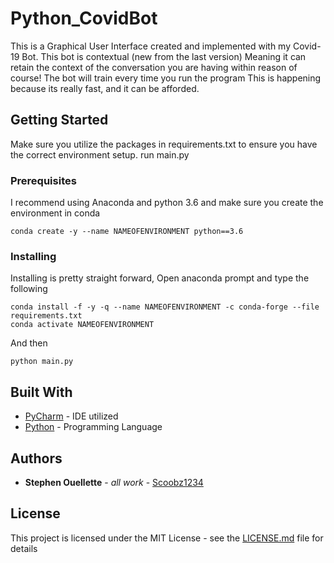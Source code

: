 # Python_CovidBot

This is a Graphical User Interface created and implemented with my
Covid-19 Bot. This bot is contextual (new from the last version)
Meaning it can retain the context of the conversation you are having
within reason of course! The bot will train every time you run the program
This is happening because its really fast, and it can be afforded.

## Getting Started

Make sure you utilize the packages in requirements.txt to ensure you have the correct environment setup.
run main.py

### Prerequisites

I recommend using Anaconda and python 3.6 and make sure you create the environment in conda

```
conda create -y --name NAMEOFENVIRONMENT python==3.6
```

### Installing

Installing is pretty straight forward, Open anaconda prompt and type the following

```
conda install -f -y -q --name NAMEOFENVIRONMENT -c conda-forge --file requirements.txt
conda activate NAMEOFENVIRONMENT
```

And then

```
python main.py
```

## Built With

* [PyCharm](https://www.jetbrains.com/pycharm/) - IDE utilized
* [Python](https://python.org/) - Programming Language


## Authors

* **Stephen Ouellette** - *all work* - [Scoobz1234](https://github.com/scoobz1234)

## License

This project is licensed under the MIT License - see the [LICENSE.md](LICENSE.md) file for details
